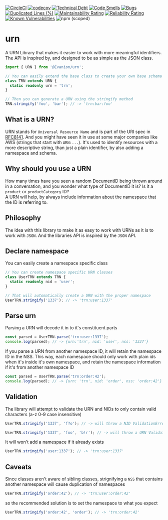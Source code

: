 [![CircleCI](https://circleci.com/gh/Evanion/urn/tree/main.svg?style=shield)](https://circleci.com/gh/Evanion/urn/tree/main)
[![codecov](https://codecov.io/gh/Evanion/urn/branch/main/graph/badge.svg?token=S5V045X33K)](https://codecov.io/gh/Evanion/urn)
[![Technical Debt](https://sonarcloud.io/api/project_badges/measure?project=Evanion_urn&metric=sqale_index)](https://sonarcloud.io/summary/new_code?id=Evanion_urn)
[![Code Smells](https://sonarcloud.io/api/project_badges/measure?project=Evanion_urn&metric=code_smells)](https://sonarcloud.io/summary/new_code?id=Evanion_urn)
[![Bugs](https://sonarcloud.io/api/project_badges/measure?project=Evanion_urn&metric=bugs)](https://sonarcloud.io/summary/new_code?id=Evanion_urn)
[![Duplicated Lines (%)](https://sonarcloud.io/api/project_badges/measure?project=Evanion_urn&metric=duplicated_lines_density)](https://sonarcloud.io/summary/new_code?id=Evanion_urn)
[![Maintainability Rating](https://sonarcloud.io/api/project_badges/measure?project=Evanion_urn&metric=sqale_rating)](https://sonarcloud.io/summary/new_code?id=Evanion_urn)
[![Reliability Rating](https://sonarcloud.io/api/project_badges/measure?project=Evanion_urn&metric=reliability_rating)](https://sonarcloud.io/summary/new_code?id=Evanion_urn)
[![Known Vulnerabilities](https://snyk.io/test/github/Evanion/urn/badge.svg)](https://snyk.io/test/github/Evanion/urn)
![npm (scoped)](https://img.shields.io/npm/v/@evanion/urn)

# urn

A URN Library that makes it easier to work with more meaningful identifiers.
The API is inspired by, and designed to be as simple as the JSON class.

```ts
import { URN } from '@Evanion/urn';

// You can easily extend the base class to create your own base schema
class TRN extends URN {
  static readonly urn = 'trn';
}

// Then you can generate a URN using the stringify method
TRN.stringify('foo', 'bar'); // -> 'trn:bar:foo'
```

## What is a URN?

URN stands for `Universal Resource Name` and is part of the URI spec in [RFC8141](https://datatracker.ietf.org/doc/html/rfc8141). And you might have seen it in use at some major companies like AWS (strings that start with `ARN:...`). It's used to identify resources with a more descriptive string, than just a plain identifier, by also adding a namespace and schema.

## Why should you use a URN

How many times have you seen a random DocumentID being thrown around in a conversation,
and you wonder what type of DocumentID it is? Is it a `product` or `productCategory` ID?  
A URN will help, by always include information about the namespace that the ID is referring to.

## Philosophy

The idea with this library to make it as easy to work with URNs as it is to work with `JSON`.
And the libraries API is inspired by the `JSON` API.

## Declare namespace

You can easily create a namespace specific class

```ts
// You can create namespace specific URN classes
class UserTRN extends TRN {
  static readonly nid = 'user';
}

// That will automatically create a URN with the proper namespace
UserTRN.stringify('1337'); // -> 'trn:user:1337'
```

## Parse urn

Parsing a URN will decode it in to it's constituent parts

```ts
const parsed = UserTRN.parse('trn:user:1337');
console.log(parsed); // -> {urn:'trn', nid: 'user', nss: '1337'}
```

If you parse a URN from another namespace ID, it will retain the namespace ID in the NSS.
This way, each namespace should only work with plain ids when it's inside it's own namespace, and retain the namespace information if it's from another namespace ID

```ts
const parsed = UserTRN.parse('trn:order:42');
console.log(parsed); // -> {urn: 'trn', nid: 'order', nss: 'order:42'}
```

## Validation

The library will attempt to validate the URN and NIDs to only contain valid characters (a-z 0-9 case insensitive)

```ts
UserTRN.stringify('1337', 'f?o'); // -> will throw a NID ValidationError
```

```ts
UserTRN.stringify('1337', 'foo', 'b!r'); // -> will throw a URN ValidationError
```

It will won't add a namespace if it already exists

```ts
UserTRN.stringify('user:1337'); // -> 'trn:user:1337'
```

## Caveats

Since classes aren't aware of sibling classes, strignifying a `NSS` that contains another namespace
will cause duplication of namespaces

```ts
UserTRN.stringify('order:42'); // -> 'trn:user:order:42'
```

so the recommended solution is to set the namespace to what you expect

```ts
UserTRN.stringify('order:42', 'order'); // -> 'trn:order:42'
```
